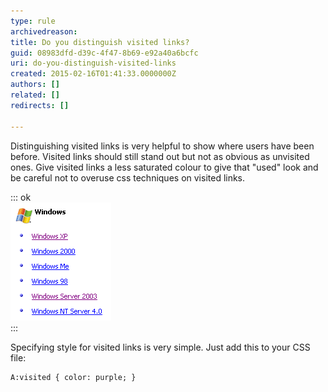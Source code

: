```yaml
---
type: rule
archivedreason: 
title: Do you distinguish visited links?
guid: 08983dfd-d39c-4f47-8b69-e92a40a6bcfc
uri: do-you-distinguish-visited-links
created: 2015-02-16T01:41:33.0000000Z
authors: []
related: []
redirects: []

---
```


Distinguishing visited links is very helpful to show where       users have been before. Visited links should still stand out       but not as obvious as unvisited ones. Give visited links a       less saturated colour to give that "used" look and be careful       not to overuse css techniques on visited links.

<!--endintro-->


::: ok  
![Figure: Visited links are marked different from unvisited.](../../assets/VisitedLinks.gif)  
:::

Specifying style for visited links is very simple. Just add this to your CSS file:



```
A:visited { color: purple; }
```
